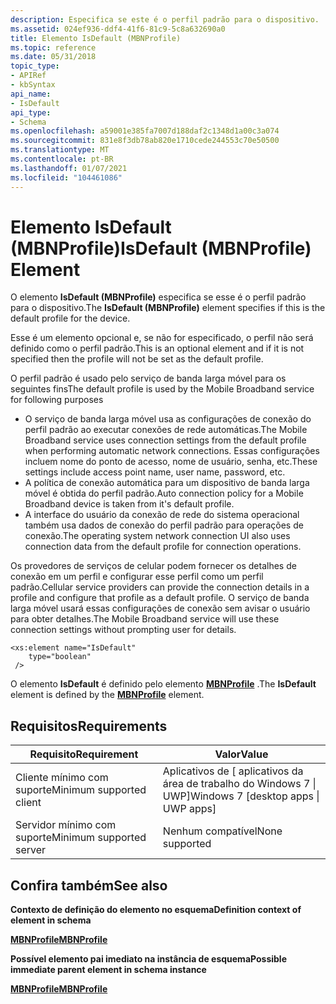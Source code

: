 ```yaml
---
description: Especifica se este é o perfil padrão para o dispositivo.
ms.assetid: 024ef936-ddf4-41f6-81c9-5c8a632690a0
title: Elemento IsDefault (MBNProfile)
ms.topic: reference
ms.date: 05/31/2018
topic_type:
- APIRef
- kbSyntax
api_name:
- IsDefault
api_type:
- Schema
ms.openlocfilehash: a59001e385fa7007d188daf2c1348d1a00c3a074
ms.sourcegitcommit: 831e8f3db78ab820e1710cede244553c70e50500
ms.translationtype: MT
ms.contentlocale: pt-BR
ms.lasthandoff: 01/07/2021
ms.locfileid: "104461086"
---
```

# <a name="isdefault-mbnprofile-element"></a><span data-ttu-id="99b1e-103">Elemento IsDefault (MBNProfile)</span><span class="sxs-lookup"><span data-stu-id="99b1e-103">IsDefault (MBNProfile) Element</span></span>

<span data-ttu-id="99b1e-104">O elemento **IsDefault (MBNProfile)** especifica se esse é o perfil padrão para o dispositivo.</span><span class="sxs-lookup"><span data-stu-id="99b1e-104">The **IsDefault (MBNProfile)** element specifies if this is the default profile for the device.</span></span>

<span data-ttu-id="99b1e-105">Esse é um elemento opcional e, se não for especificado, o perfil não será definido como o perfil padrão.</span><span class="sxs-lookup"><span data-stu-id="99b1e-105">This is an optional element and if it is not specified then the profile will not be set as the default profile.</span></span>

<span data-ttu-id="99b1e-106">O perfil padrão é usado pelo serviço de banda larga móvel para os seguintes fins</span><span class="sxs-lookup"><span data-stu-id="99b1e-106">The default profile is used by the Mobile Broadband service for following purposes</span></span>

-   <span data-ttu-id="99b1e-107">O serviço de banda larga móvel usa as configurações de conexão do perfil padrão ao executar conexões de rede automáticas.</span><span class="sxs-lookup"><span data-stu-id="99b1e-107">The Mobile Broadband service uses connection settings from the default profile when performing automatic network connections.</span></span> <span data-ttu-id="99b1e-108">Essas configurações incluem nome do ponto de acesso, nome de usuário, senha, etc.</span><span class="sxs-lookup"><span data-stu-id="99b1e-108">These settings include access point name, user name, password, etc.</span></span>
-   <span data-ttu-id="99b1e-109">A política de conexão automática para um dispositivo de banda larga móvel é obtida do perfil padrão.</span><span class="sxs-lookup"><span data-stu-id="99b1e-109">Auto connection policy for a Mobile Broadband device is taken from it's default profile.</span></span>
-   <span data-ttu-id="99b1e-110">A interface do usuário da conexão de rede do sistema operacional também usa dados de conexão do perfil padrão para operações de conexão.</span><span class="sxs-lookup"><span data-stu-id="99b1e-110">The operating system network connection UI also uses connection data from the default profile for connection operations.</span></span>

<span data-ttu-id="99b1e-111">Os provedores de serviços de celular podem fornecer os detalhes de conexão em um perfil e configurar esse perfil como um perfil padrão.</span><span class="sxs-lookup"><span data-stu-id="99b1e-111">Cellular service providers can provide the connection details in a profile and configure that profile as a default profile.</span></span> <span data-ttu-id="99b1e-112">O serviço de banda larga móvel usará essas configurações de conexão sem avisar o usuário para obter detalhes.</span><span class="sxs-lookup"><span data-stu-id="99b1e-112">The Mobile Broadband service will use these connection settings without prompting user for details.</span></span>

``` syntax
<xs:element name="IsDefault"
    type="boolean"
 />
```

<span data-ttu-id="99b1e-113">O elemento **IsDefault** é definido pelo elemento [**MBNProfile**](schema-mbnprofile-element.md) .</span><span class="sxs-lookup"><span data-stu-id="99b1e-113">The **IsDefault** element is defined by the [**MBNProfile**](schema-mbnprofile-element.md) element.</span></span>

## <a name="requirements"></a><span data-ttu-id="99b1e-114">Requisitos</span><span class="sxs-lookup"><span data-stu-id="99b1e-114">Requirements</span></span>



| <span data-ttu-id="99b1e-115">Requisito</span><span class="sxs-lookup"><span data-stu-id="99b1e-115">Requirement</span></span> | <span data-ttu-id="99b1e-116">Valor</span><span class="sxs-lookup"><span data-stu-id="99b1e-116">Value</span></span> |
|-------------------------------------|---------------------------------------------------|
| <span data-ttu-id="99b1e-117">Cliente mínimo com suporte</span><span class="sxs-lookup"><span data-stu-id="99b1e-117">Minimum supported client</span></span><br/> | <span data-ttu-id="99b1e-118">Aplicativos de \[ aplicativos da área de trabalho do Windows 7 \| UWP\]</span><span class="sxs-lookup"><span data-stu-id="99b1e-118">Windows 7 \[desktop apps \| UWP apps\]</span></span><br/> |
| <span data-ttu-id="99b1e-119">Servidor mínimo com suporte</span><span class="sxs-lookup"><span data-stu-id="99b1e-119">Minimum supported server</span></span><br/> | <span data-ttu-id="99b1e-120">Nenhum compatível</span><span class="sxs-lookup"><span data-stu-id="99b1e-120">None supported</span></span><br/>                         |



## <a name="see-also"></a><span data-ttu-id="99b1e-121">Confira também</span><span class="sxs-lookup"><span data-stu-id="99b1e-121">See also</span></span>

<dl> <dt>

<span data-ttu-id="99b1e-122">**Contexto de definição do elemento no esquema**</span><span class="sxs-lookup"><span data-stu-id="99b1e-122">**Definition context of element in schema**</span></span>
</dt> <dt>

[<span data-ttu-id="99b1e-123">**MBNProfile**</span><span class="sxs-lookup"><span data-stu-id="99b1e-123">**MBNProfile**</span></span>](schema-mbnprofile-element.md)
</dt> <dt>

<span data-ttu-id="99b1e-124">**Possível elemento pai imediato na instância de esquema**</span><span class="sxs-lookup"><span data-stu-id="99b1e-124">**Possible immediate parent element in schema instance**</span></span>
</dt> <dt>

[<span data-ttu-id="99b1e-125">**MBNProfile**</span><span class="sxs-lookup"><span data-stu-id="99b1e-125">**MBNProfile**</span></span>](schema-mbnprofile-element.md)
</dt> </dl>

 

 




